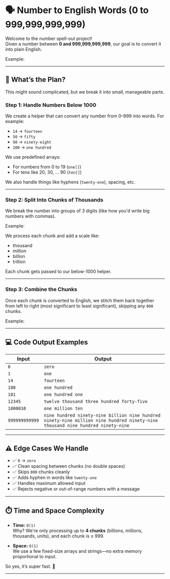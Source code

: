 # 🗣️ Number to English Words (0 to 999,999,999,999)

Welcome to the number spell-out project!  
Given a number between **0 and 999,999,999,999**, our goal is to convert it into plain English.

Example:


---

## 🚀 What’s the Plan?

This might sound complicated, but we break it into small, manageable parts.

### Step 1: Handle Numbers Below 1000

We create a helper that can convert any number from 0–999 into words. For example:

- `14` → `fourteen`
- `50` → `fifty`
- `98` → `ninety-eight`
- `100` → `one hundred`

We use predefined arrays:
- For numbers from 0 to 19 (`one[]`)
- For tens like 20, 30, … 90 (`ten[]`)

We also handle things like hyphens (`twenty-one`), spacing, etc.

---

### Step 2: Split Into Chunks of Thousands

We break the number into groups of 3 digits (like how you'd write big numbers with commas).

Example:

We process each chunk and add a scale like:
- thousand
- million
- billion
- trillion

Each chunk gets passed to our below-1000 helper.

---

### Step 3: Combine the Chunks

Once each chunk is converted to English, we stitch them back together from left to right (most significant to least significant), skipping any `000` chunks.

Example:

---

## 💻 Code Output Examples

| Input | Output |
|-------|--------|
| `0` | `zero` |
| `1` | `one` |
| `14` | `fourteen` |
| `100` | `one hundred` |
| `101` | `one hundred one` |
| `12345` | `twelve thousand three hundred forty-five` |
| `1000010` | `one million ten` |
| `999999999999` | `nine hundred ninety-nine billion nine hundred ninety-nine million nine hundred ninety-nine thousand nine hundred ninety-nine` |

---

## ⚠️ Edge Cases We Handle

- ✅ `0` → `zero`
- ✅ Clean spacing between chunks (no double spaces)
- ✅ Skips `000` chunks cleanly
- ✅ Adds hyphen in words like `twenty-one`
- ✅ Handles maximum allowed input
- ✅ Rejects negative or out-of-range numbers with a message

---

## ⏱️ Time and Space Complexity

- **Time:** `O(1)`  
  Why? We're only processing up to **4 chunks** (billions, millions, thousands, units), and each chunk is ≤ 999.
  
- **Space:** `O(1)`  
  We use a few fixed-size arrays and strings—no extra memory proportional to input.

So yes, it’s super fast. 🚀

---

